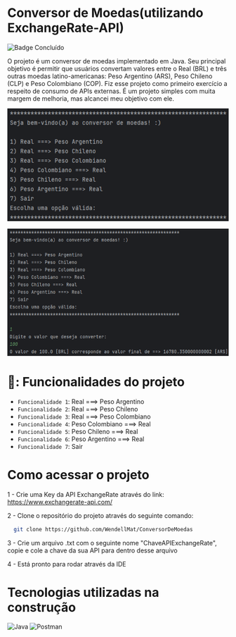 
# Conversor de Moedas(utilizando ExchangeRate-API)
![Badge Concluído](http://img.shields.io/static/v1?label=STATUS&message=CONCLUIDO&color=GREEN&style=for-the-badge)

O projeto é um conversor de moedas implementado em Java. Seu principal objetivo é permitir que usuários convertam valores entre o Real (BRL) e três outras moedas latino-americanas: Peso Argentino (ARS), Peso Chileno (CLP) e Peso Colombiano (COP). Fiz esse projeto como primeiro exercício a respeito de consumo de APIs externas. É um projeto simples com muita margem de melhoria, mas alcancei meu objetivo com ele.

![Menu de Opções](https://github.com/WendellMat/ConversorDeMoedas/blob/main/opcoes.png?raw=true)

![Primeira Opção](https://github.com/WendellMat/ConversorDeMoedas/blob/main/funcionando.png?raw=true)

# 🔨: Funcionalidades do projeto
- `Funcionalidade 1`: Real ===> Peso Argentino
- `Funcionalidade 2`: Real ===> Peso Chileno
- `Funcionalidade 3`: Real ===> Peso Colombiano
- `Funcionalidade 4`: Peso Colombiano ===> Real
- `Funcionalidade 5`: Peso Chileno ===> Real
- `Funcionalidade 6`: Peso Argentino ===> Real
- `Funcionalidade 7`: Sair

# Como acessar o projeto
1 - Crie uma Key da API ExchangeRate através do link:
https://www.exchangerate-api.com/

2 - Clone o repositório do projeto através do seguinte comando:
```bash
  git clone https://github.com/WendellMat/ConversorDeMoedas

```
3 - Crie um arquivo .txt com o seguinte nome "ChaveAPIExchangeRate", copie e cole a chave da sua API para dentro desse arquivo

4 - Está pronto para rodar através da IDE

# Tecnologias utilizadas na construção
![Java](https://img.shields.io/badge/java-%23ED8B00.svg?style=for-the-badge&logo=openjdk&logoColor=white)
![Postman](https://img.shields.io/badge/Postman-FF6C37.svg?style=for-the-badge&logo=Postman&logoColor=white)


